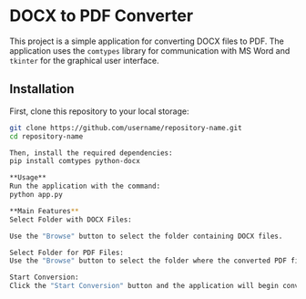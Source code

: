 # DOCX to PDF Converter

This project is a simple application for converting DOCX files to PDF. The application uses the `comtypes` library for communication with MS Word and `tkinter` for the graphical user interface.

## Installation

First, clone this repository to your local storage:

```bash
git clone https://github.com/username/repository-name.git
cd repository-name

Then, install the required dependencies:
pip install comtypes python-docx

**Usage**
Run the application with the command:
python app.py

**Main Features**
Select Folder with DOCX Files:

Use the "Browse" button to select the folder containing DOCX files.

Select Folder for PDF Files:
Use the "Browse" button to select the folder where the converted PDF files will be saved.

Start Conversion:
Click the "Start Conversion" button and the application will begin converting all DOCX files in the selected folder to PDF.
